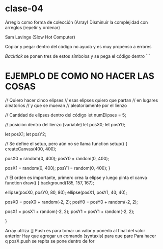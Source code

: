 # clase-04

Arreglo como forma de colección (Array) 
Disminuir la complejidad con arreglos (repetir y ordenar)

Sam Lavinge (Slow Hot Computer)

Copiar y pegar dentro del código no ayuda y es muy propenso a errores

*Backtick* se ponen tres de estos símbolos y se pega el código dentro ```

# EJEMPLO DE COMO NO HACER LAS COSAS
// Quiero hacer cinco elipses
// esas elipses quiero que partan 
// en lugares aleatorios 
// y que se muevan
// aleatoriamente por el lienzo

// Cantidad de elipses dentro del código
let numElipses = 5;

// posición dentro del lienzo (variable)
let posX0;
let posY0;

let posX1;
let posY2;

// Se define el setup, pero aún no se llama
function setup() {
  createCanvas(400, 400);
  
  posX0 = random(0, 400);
  posY0 = random(0, 400);
  
  posX1 = random(0, 400);
  posY1 = random(0, 400);
}

// El orden es importante, primero crea la elipse y luego pinta el canva
function draw() {
  background(185, 157, 167);
 
  ellipse(posX0, posY0, 80, 80);
  ellipse(posX1, posY1, 40, 40);
  
  posX0 = posX0 + random(-2, 2);
  posY0 = posY0 + random(-2, 2);
  
  posX1 = posX1 + random(-2, 2);
  posY1 = posY1 + random(-2, 2);
  
}

Array utiliza []
Push es para tomar un valor y ponerlo al final del valor anterior
Hay que agregar un comando (syntaxis) para que pare
Para hacer q posX.push se repita se pone dentro de for
